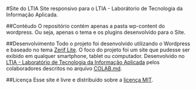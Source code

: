 #Site do LTIA
Site responsivo para o LTIA - Laborátorio de Tecnologia da Informação Aplicada.

##Contéudo
O repositório contém apenas a pasta wp-content do wordpress. Ou seja, apenas o tema e os plugins desenvolvido para o Site.

##Desenvolvimento
Todo o projeto foi desenvolvido utilizando o Wordpress e baseado no tema [Zerif Lite](https://wordpress.org/themes/zerif-lite/). O foco do projeto foi um site que pudesse ser exibido em qualquer smartphone, tablet ou computador. Desenvolvido no [LTIA - Laboratório de Tecnologia da Informação Aplicada](http://www.ltia.fc.unesp.br) pelos colaboradores descritos no arquivo [COLAB.md](COLAB.md).

##Licença
Esse site é livre e distribuído sobre a [licença MIT](LICENSE.md).